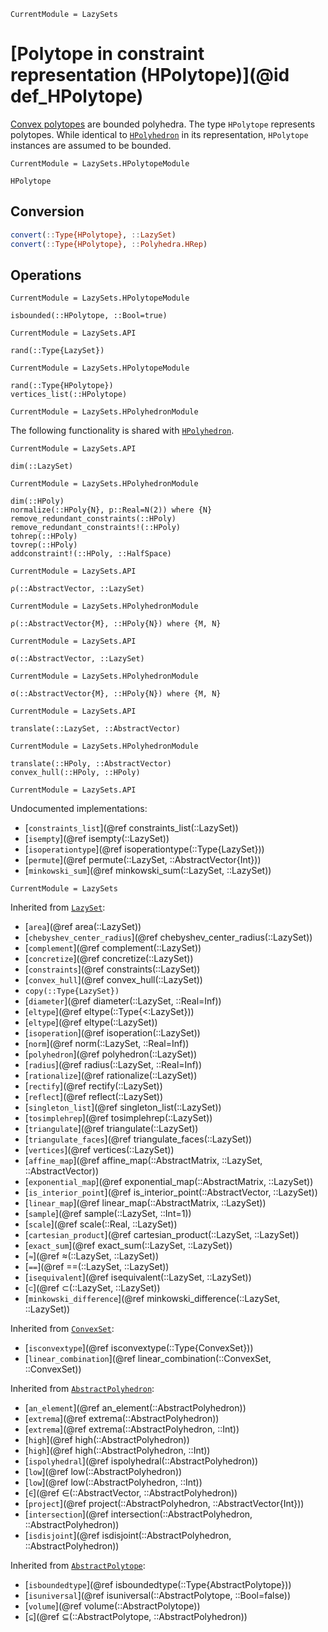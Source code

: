 ```@meta
CurrentModule = LazySets
```

# [Polytope in constraint representation (HPolytope)](@id def_HPolytope)

[Convex polytopes](https://en.wikipedia.org/wiki/Polytope) are bounded polyhedra.
The type `HPolytope` represents polytopes.
While identical to [`HPolyhedron`](@ref) in its representation, `HPolytope`
instances are assumed to be bounded.

```@meta
CurrentModule = LazySets.HPolytopeModule
```

```@docs
HPolytope
```

## Conversion

```julia
convert(::Type{HPolytope}, ::LazySet)
convert(::Type{HPolytope}, ::Polyhedra.HRep)
```

## Operations

```@meta
CurrentModule = LazySets.HPolytopeModule
```

```@docs
isbounded(::HPolytope, ::Bool=true)
```
```@meta
CurrentModule = LazySets.API
```
```@docs; canonical=false
rand(::Type{LazySet})
```
```@meta
CurrentModule = LazySets.HPolytopeModule
```
```@docs
rand(::Type{HPolytope})
vertices_list(::HPolytope)
```

```@meta
CurrentModule = LazySets.HPolyhedronModule
```

The following functionality is shared with [`HPolyhedron`](@ref).

```@meta
CurrentModule = LazySets.API
```
```@docs; canonical=false
dim(::LazySet)
```
```@meta
CurrentModule = LazySets.HPolyhedronModule
```
```@docs; canonical=false
dim(::HPoly)
normalize(::HPoly{N}, p::Real=N(2)) where {N}
remove_redundant_constraints(::HPoly)
remove_redundant_constraints!(::HPoly)
tohrep(::HPoly)
tovrep(::HPoly)
addconstraint!(::HPoly, ::HalfSpace)
```
```@meta
CurrentModule = LazySets.API
```
```@docs; canonical=false
ρ(::AbstractVector, ::LazySet)
```
```@meta
CurrentModule = LazySets.HPolyhedronModule
```
```@docs; canonical=false
ρ(::AbstractVector{M}, ::HPoly{N}) where {M, N}
```
```@meta
CurrentModule = LazySets.API
```
```@docs; canonical=false
σ(::AbstractVector, ::LazySet)
```
```@meta
CurrentModule = LazySets.HPolyhedronModule
```
```@docs; canonical=false
σ(::AbstractVector{M}, ::HPoly{N}) where {M, N}
```
```@meta
CurrentModule = LazySets.API
```
```@docs; canonical=false
translate(::LazySet, ::AbstractVector)
```
```@meta
CurrentModule = LazySets.HPolyhedronModule
```
```@docs; canonical=false
translate(::HPoly, ::AbstractVector)
convex_hull(::HPoly, ::HPoly)
```

```@meta
CurrentModule = LazySets.API
```

Undocumented implementations:
* [`constraints_list`](@ref constraints_list(::LazySet))
* [`isempty`](@ref isempty(::LazySet))
* [`isoperationtype`](@ref isoperationtype(::Type{LazySet}))
* [`permute`](@ref permute(::LazySet, ::AbstractVector{Int}))
* [`minkowski_sum`](@ref minkowski_sum(::LazySet, ::LazySet))

```@meta
CurrentModule = LazySets
```

Inherited from [`LazySet`](@ref):
* [`area`](@ref area(::LazySet))
* [`chebyshev_center_radius`](@ref chebyshev_center_radius(::LazySet))
* [`complement`](@ref complement(::LazySet))
* [`concretize`](@ref concretize(::LazySet))
* [`constraints`](@ref constraints(::LazySet))
* [`convex_hull`](@ref convex_hull(::LazySet))
* `copy(::Type{LazySet})`
* [`diameter`](@ref diameter(::LazySet, ::Real=Inf))
* [`eltype`](@ref eltype(::Type{<:LazySet}))
* [`eltype`](@ref eltype(::LazySet))
* [`isoperation`](@ref isoperation(::LazySet))
* [`norm`](@ref norm(::LazySet, ::Real=Inf))
* [`polyhedron`](@ref polyhedron(::LazySet))
* [`radius`](@ref radius(::LazySet, ::Real=Inf))
* [`rationalize`](@ref rationalize(::LazySet))
* [`rectify`](@ref rectify(::LazySet))
* [`reflect`](@ref reflect(::LazySet))
* [`singleton_list`](@ref singleton_list(::LazySet))
* [`tosimplehrep`](@ref tosimplehrep(::LazySet))
* [`triangulate`](@ref triangulate(::LazySet))
* [`triangulate_faces`](@ref triangulate_faces(::LazySet))
* [`vertices`](@ref vertices(::LazySet))
* [`affine_map`](@ref affine_map(::AbstractMatrix, ::LazySet, ::AbstractVector))
* [`exponential_map`](@ref exponential_map(::AbstractMatrix, ::LazySet))
* [`is_interior_point`](@ref is_interior_point(::AbstractVector, ::LazySet))
* [`linear_map`](@ref linear_map(::AbstractMatrix, ::LazySet))
* [`sample`](@ref sample(::LazySet, ::Int=1))
* [`scale`](@ref scale(::Real, ::LazySet))
* [`cartesian_product`](@ref cartesian_product(::LazySet, ::LazySet))
* [`exact_sum`](@ref exact_sum(::LazySet, ::LazySet))
* [`≈`](@ref ≈(::LazySet, ::LazySet))
* [`==`](@ref ==(::LazySet, ::LazySet))
* [`isequivalent`](@ref isequivalent(::LazySet, ::LazySet))
* [`⊂`](@ref ⊂(::LazySet, ::LazySet))
* [`minkowski_difference`](@ref minkowski_difference(::LazySet, ::LazySet))

Inherited from [`ConvexSet`](@ref):
* [`isconvextype`](@ref isconvextype(::Type{ConvexSet}))
* [`linear_combination`](@ref linear_combination(::ConvexSet, ::ConvexSet))

Inherited from [`AbstractPolyhedron`](@ref):
* [`an_element`](@ref an_element(::AbstractPolyhedron))
* [`extrema`](@ref extrema(::AbstractPolyhedron))
* [`extrema`](@ref extrema(::AbstractPolyhedron, ::Int))
* [`high`](@ref high(::AbstractPolyhedron))
* [`high`](@ref high(::AbstractPolyhedron, ::Int))
* [`ispolyhedral`](@ref ispolyhedral(::AbstractPolyhedron))
* [`low`](@ref low(::AbstractPolyhedron))
* [`low`](@ref low(::AbstractPolyhedron, ::Int))
* [`∈`](@ref ∈(::AbstractVector, ::AbstractPolyhedron))
* [`project`](@ref project(::AbstractPolyhedron, ::AbstractVector{Int}))
* [`intersection`](@ref intersection(::AbstractPolyhedron, ::AbstractPolyhedron))
* [`isdisjoint`](@ref isdisjoint(::AbstractPolyhedron, ::AbstractPolyhedron))

Inherited from [`AbstractPolytope`](@ref):
* [`isboundedtype`](@ref isboundedtype(::Type{AbstractPolytope}))
* [`isuniversal`](@ref isuniversal(::AbstractPolytope, ::Bool=false))
* [`volume`](@ref volume(::AbstractPolytope))
* [`⊆`](@ref ⊆(::AbstractPolytope, ::AbstractPolyhedron))
